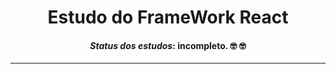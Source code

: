 <div align="center">
    <h1>
        Estudo do FrameWork React
    </h1>
    <h4>
        <i>Status dos estudos</i>: incompleto. 🤓 🤓 
    </h4> 
</div>

---


